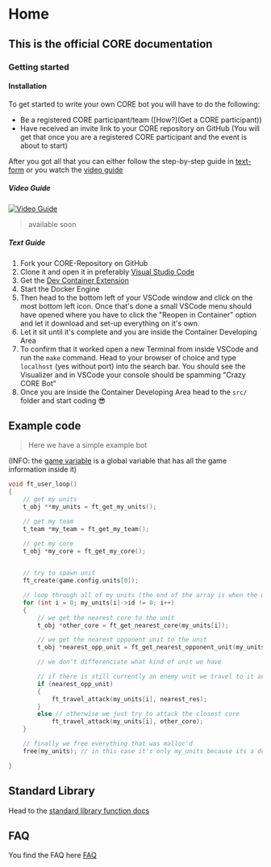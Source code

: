 # Home
## This is the official CORE documentation

### Getting started
#### Installation
To get started to write your own CORE bot you will have to do the following:
- Be a registered CORE participant/team ([How?](Get a CORE participant))
- Have received an invite link to your CORE repository on GitHub (You will get that once you are a registered CORE participant and the event is about to start)

After you got all that you can either follow the step-by-step guide in [text-form](#text-guide) or you watch the [video guide](#video-guide)

##### Video Guide
[![Video Guide](./docs/favicon.ico)](assets/videos/quickstart-uncut.mp4 "Click to Watch the Video")
> available soon
##### Text Guide
1. Fork your CORE-Repository on GitHub
2. Clone it and open it in preferably [Visual Studio Code](https://code.visualstudio.com/)
3. Get the [Dev Container Extension](https://marketplace.visualstudio.com/items?itemName=ms-vscode-remote.remote-containers) 
4. Start the Docker Engine
5. Then head to the bottom left of your VSCode window and click on the most bottom left icon. Once that's done a small VSCode menu should have opened where you have to click the "Reopen in Container" option and let it download and set-up everything on it's own.
6. Let it sit until it's complete and you are inside the Container Developing Area
7. To confirm that it worked open a new Terminal from inside VSCode and run the `make` command. Head to your browser of choice and type `localhost` (yes without port) into the search bar. You should see the Visualizer and in VSCode your console should be spamming "Crazy CORE Bot"
8. Once you are inside the Container Developing Area head to the `src/` folder and start coding 😎

## Example code
> Here we have a simple example bot

(INFO: the [game variable](./standard-library/README.md#DataTypes) is a global variable that has all the game information inside it)
```c
void ft_user_loop()
{
	// get my units
	t_obj **my_units = ft_get_my_units();

	// get my team
	t_team *my_team = ft_get_my_team();

	// get my core
	t_obj *my_core = ft_get_my_core();
	

	// try to spawn unit
	ft_create(game.config.units[0]);

	// loop through all of my units (the end of the array is when the unit id is 0)
	for (int i = 0; my_units[i]->id != 0; i++)
	{
		// we get the nearest core to the unit
		t_obj *other_core = ft_get_nearest_core(my_units[i]);

		// we get the nearest opponent unit to the unit
		t_obj *nearest_opp_unit = ft_get_nearest_opponent_unit(my_units[i]);

		// we don't differenciate what kind of unit we have

		// if there is still currently an enemy unit we travel to it and attack
		if (nearest_opp_unit)
		{
			ft_travel_attack(my_units[i], nearest_res);
		}
		else // otherwise we just try to attack the closest core
			ft_travel_attack(my_units[i], other_core);
	}

	// finally we free everything that was malloc'd
	free(my_units); // in this case it's only my_units because its a double pointer and double pointers are usually malloc'd here

}

```

## Standard Library
Head to the [standard library function docs](./standard-library/README.md)

## FAQ
You find the FAQ here [FAQ](./faq.md)

